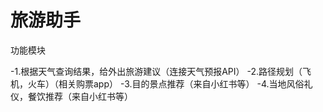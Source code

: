 # 旅游助手
功能模块

-1.根据天气查询结果，给外出旅游建议（连接天气预报API）
-2.路径规划（飞机，火车）（相关购票app）
-3.目的景点推荐（来自小红书等）
-4.当地风俗礼仪，餐饮推荐（来自小红书等）
